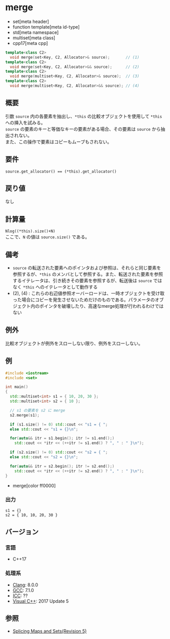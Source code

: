 # merge
* set[meta header]
* function template[meta id-type]
* std[meta namespace]
* multiset[meta class]
* cpp17[meta cpp]

```cpp
template<class C2>
  void merge(set<Key, C2, Allocator>& source);       // (1)
template<class C2>
  void merge(set<Key, C2, Allocator>&& source);      // (2)
template<class C2>
  void merge(multiset<Key, C2, Allocator>& source);  // (3)
template<class C2>
  void merge(multiset<Key, C2, Allocator>&& source); // (4)
```

## 概要
引数 `source` 内の各要素を抽出し、`*this` の比較オブジェクトを使用して `*this` への挿入を試みる。  
`source` の要素のキーと等価なキーの要素がある場合、その要素は `source` から抽出されない。  
また、この操作で要素はコピーもムーブもされない。


## 要件
`source.get_allocator() == (*this).get_allocator()`


## 戻り値
なし


## 計算量
`Nlog((*this).size()+N)`  
ここで、`N` の値は `source.size()` である。


## 備考
- `source` の転送された要素へのポインタおよび参照は、それらと同じ要素を参照するが、`*this` のメンバとして参照する。また、転送された要素を参照するイテレータは、引き続きその要素を参照するが、転送後は `source` ではなく `*this` へのイテレータとして動作する
- (2), (4) : これらの右辺値参照オーバーロードは、一時オブジェクトを受け取った場合にコピーを発生させないためだけのものである。パラメータのオブジェクト内のポインタを破壊したり、高速なmerge処理が行われるわけではない


## 例外 
比較オブジェクトが例外をスローしない限り、例外をスローしない。


## 例
```cpp example
#include <iostream>
#include <set>

int main()
{
  std::multiset<int> s1 = { 10, 20, 30 };
  std::multiset<int> s2 = { 10 };

  // s1 の要素を s2 に merge
  s2.merge(s1);

  if (s1.size() != 0) std::cout << "s1 = { ";
  else std::cout << "s1 = {}\n";

  for(auto&& itr = s1.begin(); itr != s1.end();)
    std::cout << *itr << (++itr != s1.end() ? ", " : " }\n");

  if (s2.size() != 0) std::cout << "s2 = { ";
  else std::cout << "s2 = {}\n";

  for(auto&& itr = s2.begin(); itr != s2.end();)
    std::cout << *itr << (++itr != s2.end() ? ", " : " }\n");
}
```
* merge[color ff0000]

### 出力
```
s1 = {}
s2 = { 10, 10, 20, 30 }
```


## バージョン
### 言語
- C++17

### 処理系
- [Clang](/implementation.md#clang): 8.0.0
- [GCC](/implementation.md#gcc): 7.1.0
- [ICC](/implementation.md#icc): ??
- [Visual C++](/implementation.md#visual_cpp): 2017 Update 5


## 参照
- [Splicing Maps and Sets(Revision 5)](http://www.open-std.org/jtc1/sc22/wg21/docs/papers/2016/p0083r3.pdf)
